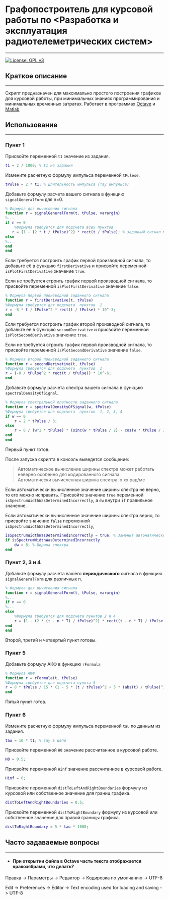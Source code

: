 # Графопостроитель для курсовой работы по <Разработка и эксплуатация радиотелеметрических систем>

---
[![License: GPL v3](https://img.shields.io/badge/License-GPL_v3-blue.svg)](./LICENSE)

## Краткое описание

---

Скрипт предназначен для максимально простого построения графиков для курсовой работы, при минимальных знаниях
программирования и минимальных временных затратах. Работает в программах
[Octave](https://www.gnu.org/software/octave/)
и [Matlab](https://www.mathworks.com/products/matlab.html)

## Использование

---

### Пункт 1

Присвойте переменной `t1` значение из задания.

```matlab
t1 = 2 / 1000; % t1 из задания
```

Измените расчетную формулу импульса переменной `tPulese`.

```matlab
tPulse = 2 * t1; % Длительность импульса (тау импульса)
```

Добавьте формулу расчета вашего сигнала в функцию `signalGeneralForm` для n=0.

```matlab
% Формула для вычисления сигнала
function r = signalGeneralForm(t, tPulse, varargin)
%...
if n == 0
    %Формула требуется для подсчета всех пунктов
   r = (1 - (2 * t / tPulse)^2) * rect(t / tPulse); % заданный сигнал математически в общем виде s(t)
else
%...
end
end
```

Если требуется построить график первой производной сигнала, то добавьте её в функцию `firstDerivative` и присвойте
переменной `isPlotFirstDerivative` значение `true`.

Если не требуется строить график первой производной сигнала, то присвойте переменной `isPlotFirstDerivative`
значение `false`.

```matlab
% Формула первой производной заданного сигнала
function r = firstDerivative(t, tPulse)
%Формула требуется для подсчета  пунктов  1
r = -8 * t / tPulse^2 * rect(t / tPulse) * 10^-3;
end
```

Если требуется построить график второй производной сигнала, то добавьте её в функцию `secondDerivative`
и присвойте переменной `isPlotSecondDerivative` значение `true`.

Если не требуется строить график первой производной сигнала, то присвойте переменной `isPlotSecondDerivative`
значение `false`.

```matlab
% Формула второй производной заданного сигнала
function r = secondDerivative(t, tPulse)
%Формула требуется для подсчета  пунктов  1
r = (-8 / tPulse^2 * rect(t / tPulse)) * 10^-6;
end
```

Добавьте формулу расчета спектра вашего сигнала в функцию `spectralDensityOfSignal`.

```matlab
% Формула спектральной плотности заданного сигнала
function r = spectralDensityOfSignal(w, tPulse)
%Формула требуется для подсчета  пунктов  1, 2, 3, 4
if w == 0
    r = 2 * tPulse / 3;
else
    r = 8 / (w^2 * tPulse) * (sinc(w * tPulse / 2) - cos(w * tPulse / 2));
end
end
```

Первый пункт готов.

После запуска скрипта в консоль выведется сообщение:
> Автоматическое вычисление ширины спектра может работать неверно особенно для кодированного сигнала.  
> Автоматически вычисленная ширина спектра: x.xx рад/мс

Если автоматически вычисленное значение ширины спектра не верно, то его можно исправить. Присвойте значение `true`
переменной `isSpectrumWidthWasDeterminedIncorrectly`, а `dw` внутри `if` правильное значение.

Если автоматически вычисленное значение ширины спектра верно, то присвойте значение `false`
переменной `isSpectrumWidthWasDeterminedIncorrectly`,

```matlab
isSpectrumWidthWasDeterminedIncorrectly = true; % Заменит автоматически определенную ширину спектра?
if isSpectrumWidthWasDeterminedIncorrectly
    dw = 8; % Ширина спектра
end
```

### Пункт 2, 3 и 4

Добавьте формулу расчета вашего **периодического** сигнала в функцию `signalGeneralForm` для различных n.

```matlab
% Формула для вычисления сигнала
function r = signalGeneralForm(t, tPulse, varargin)
%...
if n == 0
%...
else
    %Формула требуется для подсчета пунктов 2 и 4
    r = (1 - (2 * (t - n * T) / tPulse)^2) * rect((t - n * T) / tPulse); % заданный периодический сигнал математически в общем виде s(t)
end
end
```

Второй, третий и четвертый пункт готовы.

### Пункт 5

Добавьте формулу АКФ в функцию `rFormula`

```matlab
% Формула АКФ
function r = rFormula(t, tPulse)
%Формула требуется для подсчета пункта 5
r = 8 * tPulse / 15 * (1 - 5 * (t / tPulse)^2 + 5 * (abs(t) / tPulse)^3 - (abs(t) / tPulse)^5) * rect(t / (2 * tPulse));
end
```

Пятый пункт готов.

### Пункт 6

Измените расчетную формулу импульса переменной `tau` по данным из задания.

```matlab
tau = 10 * t1; % тау в цепи
```

Присвойте переменной `H0` значение рассчитанное в курсовой работе.

```matlab
H0 = 0.5;
```

Присвойте переменной `Hinf` значение рассчитанное в курсовой работе.

```matlab
Hinf = 0;
```

Присвойте переменной `distToLeftAndRightBoundaries` формулу из курсовой или собственное значение для границ графика.

```matlab
distToLeftAndRightBoundaries = 0.5;
```

Присвойте переменной `distToRightBoundary` формулу из курсовой или собственное значение для правой границы графика.

```matlab
distToRightBoundary = 5 * tau * 1000;
```



## Часто задаваемые вопросы

---

* #### При открытии файла в **Octave** часть текста отображается кракозябрами, что делать?

Правка -> Параметры -> Редактор -> Кодировка по умолчанию -> UTF-8

Edit -> Preferences -> Editor -> Text encoding used for loading and saving -> UTF-8